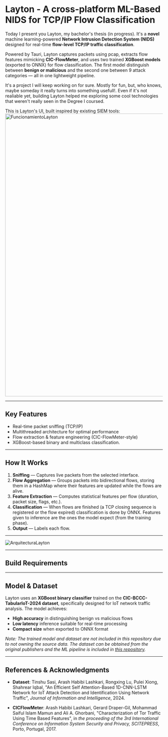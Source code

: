 # Layton - A cross-platform ML-Based NIDS for TCP/IP Flow Classification

Today I present you Layton, my bachelor's thesis (in progress). It's a **novel** machine learning-powered **Network Intrusion Detection System (NIDS)** designed for real-time **flow-level TCP/IP traffic classification**.

Powered by Tauri, Layton captures packets using pcap, extracts flow features mimicking **CIC-FlowMeter**, and uses two trained **XGBoost models** (exported to ONNX) for flow classification. The first model distinguish between **benign or malicious** and the second one between 9 attack categories — all in one lightweight pipeline. 

It's a project I will keep working on for sure. Mostly for fun, but, who knows, maybe someday it really turns into something usefull!. Even if it's not realiable yet, building Layton helped me exploring some cool technologies that weren't really seen in the Degree I coursed.

This is Layton's UI, built inspired by existing SIEM tools:
<img width="1387" height="902" alt="FuncionamientoLayton" src="https://github.com/user-attachments/assets/2e756fe8-1a62-45d4-9807-418199ba483c" />

---

## Key Features

- Real-time packet sniffing (TCP/IP)
- Multithreaded architecture for optimal performance
- Flow extraction & feature engineering (CIC-FlowMeter-style)
- XGBoost-based binary and multiclass classification.

---

## How It Works 
1. **Sniffing** — Captures live packets from the selected interface. 
2. **Flow Aggregation** — Groups packets into bidirectional flows, storing them in a HashMap where their features are updated while the flows are alive.
3. **Feature Extraction** — Computes statistical features per flow (duration, packet size, flags, etc.).
4. **Classification** — When flows are finished (a TCP closing sequence is registered or the flow expired) classification is done by ONNX. Features given to inference are the ones the model expect (from the training phase).
5. **Output** — Labels each flow.

---
![ArquitecturaLayton](https://github.com/user-attachments/assets/03b01cf5-fab3-4c49-8700-18017fba9070)

---

## Build Requirements

---


## Model & Dataset

Layton uses an **XGBoost binary classifier** trained on the **CIC-BCCC-TabularIoT-2024 dataset**, specifically designed for IoT network traffic analysis. The model achieves:

- **High accuracy** in distinguishing benign vs malicious flows
- **Low latency** inference suitable for real-time processing  
- **Compact size** when exported to ONNX format

*Note: The trained model and dataset are not included in this repository due to not owning the source data. The dataset can be obtained from the original publishers and the ML pipeline is included in [this repository](https://github.com/alonsoveliz1/NIDS-ML-MODELS).*

---

## References & Acknowledgments

- **Dataset**: Tinshu Sasi, Arash Habibi Lashkari, Rongxing Lu, Pulei Xiong, Shahrear Iqbal, "An Efficient Self Attention-Based 1D-CNN-LSTM Network for IoT Attack Detection and Identification Using Network Traffic", *Journal of Information and Intelligence*, 2024.

- **CICFlowMeter**: Arash Habibi Lashkari, Gerard Draper-Gil, Mohammad Saiful Islam Mamun and Ali A. Ghorbani, "Characterization of Tor Traffic Using Time Based Features", in *the proceeding of the 3rd International Conference on Information System Security and Privacy, SCITEPRESS*, Porto, Portugal, 2017.
